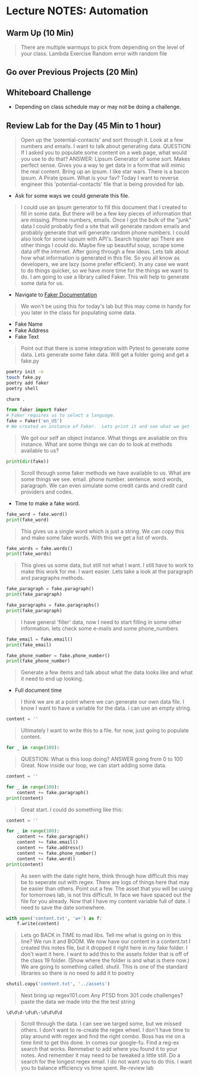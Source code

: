 # Lecture NOTES: Automation

## Warm Up (10 Min)

> There are multiple warmups to pick from depending on the level of your class.
> Lambda Exercise
> Random error with random file

## Go over Previous Projects (20 Min)

## Whiteboard Challenge

- Depending on class schedule may or may not be doing a challenge.

## Review Lab for the Day (45 Min to 1 hour)

> Open up the 'potential-contacts' and sort through it.
> Look at a few numbers and emails.
> I want to talk about generating data.
> QUESTION: If I asked you to populate some content on a web page, what would you use to do that?
> ANSWER: Lipsum Generator of some sort.
> Makes perfect sense. Gives you a way to get data in a form that will mimic the real content.
> Bring up an ipsum. I like star wars. There is a bacon ipsum.  A Pirate ipsum. What is your fav?
> Today I want to reverse engineer this 'potential-contacts' file that is being provided for lab.

- Ask for some ways we could generate this file.

> I could use an ipsum generator to fill this document that I created to fill in some data.
> But there will be a few key pieces of information that are missing.  Phone numbers, emails.
> Once I got the bulk of the "junk" data I could probably find a site that will generate random emails and probably generate that will generate random phone numbers.
> I could also look for some iupsum with API's.
> Search hipster api
> There are other things I could do.  Maybe fire up beautiful soup, scrape some data off the internet.
> After going through a few ideas.  Lets talk about how what information is generated in this file.
> So you all know as developers, we are lazy (some prefer efficient). In any case we want to do things quicker, so we have more time for the things we want to do.
> I am going to use a library called Faker.  This will help to generate some data for us.

- Navigate to [Faker Documentation](https://faker.readthedocs.io/en/master/)

> We won't be using this for today's lab but this may come in handy for you later in the
> class for populating some data.

- Fake Name
- Fake Address
- Fake Text

> Point out that there is some integration with Pytest to generate some data.
> Lets generate some fake data.
> Will get a folder going and get a fake.py

```bash
poetry init -n
touch fake.py
poetry add faker
poetry shell

charm .
```

```python
from faker import Faker
# Faker requires us to select a language.
fake = Faker('en_US')
# We created an instance of Faker.  Lets print it and see what we get

```

> We got our self an object instance.
> What things are avaliable on this instance.  What are some things we can do to look at methods
> available to us?

```python
print(dir(fake))
```

> Scroll through some faker methods we have available to us.
> What are some things we see.  email. phone number. sentence. word words, paragraph.
> We can even simulate some credit cards and credit card providers and codes.

- Time to make a fake word.

```python
fake_word = fake.word()
print(fake_word)
```

> This gives us a single word which is just a string.
> We can copy this and make some fake words. With this we get a list of words.

```python
fake_words = fake.words()
print(fake_words)
```

> This gives us some data, but still not what I want. I still have to work to make this work for me. I want easier.  Lets take a look at the paragraph and paragraphs methods.

```python
fake_paragraph = fake.paragraph()
print(fake_paragraph)

fake_paragraphs = fake.paragraphs()
print(fake_paragraph)
```

> I have general 'filler' data, now I need to start filling in some other information.
> lets check some e-mails and some phone_numbers

```python
fake_email = fake.email()
print(fake_email)

fake_phone_number = fake.phone_number()
print(fake_phone_number)
```

> Generate a few items and talk about what the data looks like and what it need to end up looking.

- Full document time

> I think we are at a point where we can generate our own data file.
> I know I want to have a variable for the data. i can use an empty string.

```python
content = ''
```

> Ultimately I want to write this to a file. for now, just going to populate content.

```python
for _ in range(100):
```

> QUESTION: What is this loop doing?
> ANSWER going from 0 to 100
> Great. Now inside our loop, we can start adding some data.

```python
content = ''

for _ in range(100):
    content += fake.paragraph()
print(content)
```

> Great start.  I could do something like this:

```python
content = ''

for _ in range(100):
    content += fake.paragraph()
    content += fake.email()
    content += fake.address()
    content += fake.phone_number()
    content += fake.word()
print(content)
```

> As seen with the date right here, think through how difficult this may be to seperate out
> with regex. There are logs of things here that may be easier than others. Point out a few.
> The asset that you will be using for tomorrows lab, is not this difficult. In face we have
> spaced out the file for you already.
> Now that I have my content variable full of date. I need to save the date somewhere.

```python
with open('content.txt', 'w+') as f:
    f.write(content)
```

> Lets go BACK in TIME to mad libs.  Tell me what is going on in this line?
> We run it and BOOM.  We now have our content in a content.txt
> I created this notes file, but it dropped it right here in my fake folder.
> I don't want it here.  I want to add this to the assets folder that is off of the class 19 folder.  (Show where the folder is and what is there now.)
> We are going to something called. shutil. This is one of the standard libraries so there is no need to add it to poetry

```python
shutil.copy('content.txt', '../assets')
```

> Next bring up regex101.com
> Any PTSD from 301 code challenges?
> paste the data we made into the the test string

```regex
\d\d\d-\d\d\-\d\d\d\d
```

> Scroll through the data. I can see we targed some, but we missed others.
> I don't want to re-create the regex wheel. I don't have time to play around with regex and find the right combo.  Boss has me on a time limit to get this done.  In comes our google-fu. Find a reg-ex search that works. Remmeber to add where you found it to your notes.  And remember it may need to be tweaked a little still.
> Do a search for the longest regex email.
> I do not want you to do this.  I want you to balance efficiency vs time spent.
> Re-review lab
